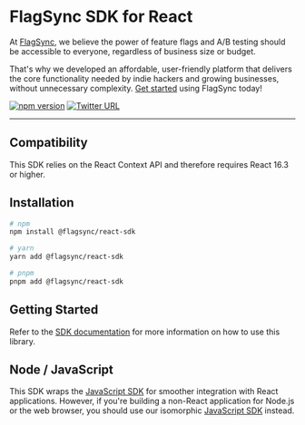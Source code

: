 # FlagSync SDK for React

At [FlagSync](https://www.flagsync.com), we believe the power of feature flags and A/B testing should be accessible to everyone, regardless of business size or budget. 

That's why we developed an affordable, user-friendly platform that delivers the core functionality needed by indie hackers and growing businesses, without unnecessary complexity. [Get started](https://docs.flagsync.com/getting-started/set-up-flagsync) using FlagSync today!

[![npm version](https://badge.fury.io/js/%40flagsync%2Freact-sdk.svg)](https://badge.fury.io/js/%40flagsync%2Freact-sdk)
[![Twitter URL](https://img.shields.io/twitter/url/https/twitter.com/flagsync.svg?style=social&label=Follow%20%40flagsync)](https://twitter.com/flagsync)

---

## Compatibility
This SDK relies on the React Context API and therefore requires React 16.3 or higher.

## Installation

```bash
# npm
npm install @flagsync/react-sdk

# yarn
yarn add @flagsync/react-sdk

# pnpm
pnpm add @flagsync/react-sdk
```

## Getting Started

Refer to the [SDK documentation](https://docs.flagsync.com/sdks/react) for more information on how to use this library.


## Node / JavaScript

This SDK wraps the [JavaScript SDK](https://github.com/flagsync/javascript-client) for smoother integration with React applications. However, if you're building a non-React application for Node.js or the web browser, you should use our isomorphic [JavaScript SDK](https://github.com/flagsync/javascript-client) instead.
